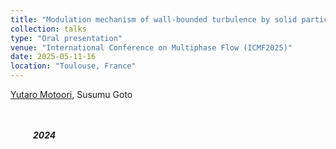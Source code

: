 ```yaml
---
title: "Modulation mechanism of wall-bounded turbulence by solid particles"
collection: talks
type: "Oral presentation"
venue: "International Conference on Multiphase Flow (ICMF2025)"
date: 2025-05-11-16
location: "Toulouse, France"
---
```


<u>Yutaro Motoori</u>, Susumu Goto <br>
<br>
<br>
<p id="backgroundcolor"><i>&emsp; &emsp; <b>2024</b> </i></p>
